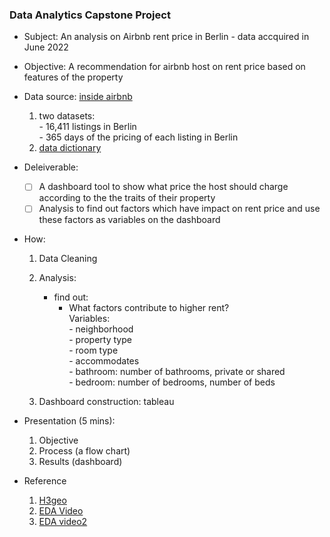 ### Data Analytics Capstone Project

- Subject: An analysis on Airbnb rent price in Berlin - data accquired in June 2022    

- Objective: A recommendation for airbnb host on rent price based on features of the property 

- Data source: [inside airbnb](http://insideairbnb.com)
    1. two datasets:   
            - 16,411 listings in Berlin    
            - 365 days of the pricing of each listing in Berlin     
    2. [data dictionary](https://docs.google.com/spreadsheets/d/1iWCNJcSutYqpULSQHlNyGInUvHg2BoUGoNRIGa6Szc4/edit#gid=982310896)
    
- Deleiverable:    
    - [ ] A dashboard tool to show what price the host should charge according to the the traits of their property
    - [ ] Analysis to find out factors which have impact on rent price and use these factors as variables on the dashboard
   
- How: 
    1. Data Cleaning  
    2. Analysis: 
       - find out:     
           - What factors contribute to higher rent?              
                Variables:   
                    - neighborhood  
                    - property type  
                    - room type  
                    - accommodates   
                    - bathroom: number of bathrooms, private or shared  
                    - bedroom: number of bedrooms, number of beds   
                    
    3. Dashboard construction: tableau 

- Presentation (5 mins): 
    1. Objective
    2. Process (a flow chart)
    3. Results (dashboard)


- Reference
    1. [H3geo](https://h3geo.org)
    2. [EDA Video](https://www.youtube.com/watch?v=OY4eQrekQvs)
    3. [EDA video2](https://www.youtube.com/watch?v=qxpKCBV60U4)
